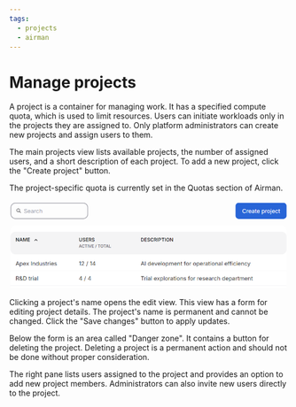 ```yaml
---
tags:
  - projects
  - airman
---
```


# Manage projects

A project is a container for managing work. It has a specified compute quota, which is used to limit resources. Users can initiate workloads only in the projects they are assigned to. Only platform administrators can create new projects and assign users to them.

The main projects view lists available projects, the number of assigned users, and a short description of each project. To add a new project, click the "Create project" button.

The project-specific quota is currently set in the Quotas section of Airman.

![The projects list displays the number of users and a short description of the project.](../../img/projects/projects-list.png)

Clicking a project's name opens the edit view. This view has a form for editing project details. The project's name is permanent and cannot be changed. Click the "Save changes" button to apply updates.

Below the form is an area called "Danger zone". It contains a button for deleting the project. Deleting a project is a permanent action and should not be done without proper consideration.

The right pane lists users assigned to the project and provides an option to add new project members. Administrators can also invite new users directly to the project.

